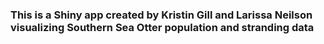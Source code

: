 ### This is a Shiny app created by Kristin Gill and Larissa Neilson visualizing Southern Sea Otter population and stranding data
